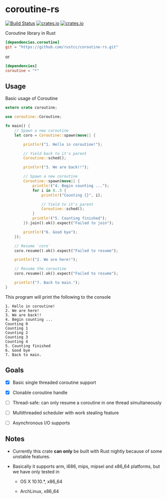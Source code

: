 # coroutine-rs

[![Build Status](https://img.shields.io/travis/rustcc/coroutine-rs.svg)](https://travis-ci.org/rustcc/coroutine-rs) [![crates.io](https://img.shields.io/crates/v/coroutine.svg)](https://crates.io/crates/coroutine) [![crates.io](https://img.shields.io/crates/l/coroutine.svg)](https://crates.io/crates/coroutine)

Coroutine library in Rust

```toml
[dependencies.coroutine]
git = "https://github.com/rustcc/coroutine-rs.git"
```

or

```toml
[dependencies]
coroutine = "*"
```

## Usage

Basic usage of Coroutine

```rust
extern crate coroutine;

use coroutine::Coroutine;

fn main() {
    // Spawn a new coroutine
    let coro = Coroutine::spawn(move|| {

        println!("1. Hello in coroutine!");

        // Yield back to it's parent
        Coroutine::sched();

        println!("3. We are back!!");

        // Spawn a new coroutine
        Coroutine::spawn(move|| {
            println!("4. Begin counting ...");
            for i in 0..5 {
                println!("Counting {}", i);

                // Yield to it's parent
                Coroutine::sched();
            }
            println!("5. Counting finished");
        }).join().ok().expect("Failed to join");

        println!("6. Good bye");
    });

    // Resume `coro`
    coro.resume().ok().expect("Failed to resume");

    println!("2. We are here!");

    // Resume the coroutine
    coro.resume().ok().expect("Failed to resume");

    println!("7. Back to main.");
}
```

This program will print the following to the console

```
1. Hello in coroutine!
2. We are here!
3. We are back!!
4. Begin counting ...
Counting 0
Counting 1
Counting 2
Counting 3
Counting 4
5. Counting finished
6. Good bye
7. Back to main.
```

## Goals

- [x] Basic single threaded coroutine support

- [x] Clonable coroutine handle

- [ ] Thread-safe: can only resume a coroutine in one thread simultaneously

- [ ] Multithreaded scheduler with work stealing feature

- [ ] Asynchronous I/O supports

## Notes

* Currently this crate **can only** be built with Rust nightly because of some unstable features.

* Basically it supports arm, i686, mips, mipsel and x86_64 platforms, but we have only tested in

    - OS X 10.10.*, x86_64

    - ArchLinux, x86_64
